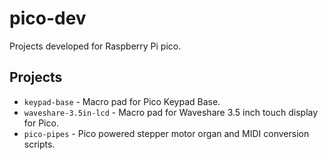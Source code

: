 # pico-dev

Projects developed for Raspberry Pi pico.

## Projects

* `keypad-base` - Macro pad for Pico Keypad Base.
* `waveshare-3.5in-lcd` - Macro pad for Waveshare 3.5 inch touch display for Pico.
* `pico-pipes` - Pico powered stepper motor organ and MIDI conversion scripts.

